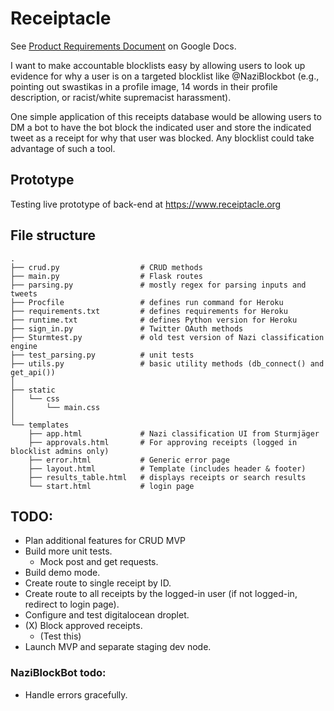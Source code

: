 # Receiptacle

See [Product Requirements Document](https://docs.google.com/document/d/1DEG3YQdK9DUapkh737I_Px3GQLEZ3EnjVVPX0hj2dA0/edit?usp=sharing) on Google Docs.

I want to make accountable blocklists easy by allowing users to look up evidence for why a user is on a targeted blocklist like @NaziBlockbot (e.g., pointing out swastikas in a profile image, 14 words in their profile description, or racist/white supremacist harassment).

One simple application of this receipts database would be allowing users to DM a bot to have the bot block the indicated user and store the indicated tweet as a receipt for why that user was blocked. Any blocklist could take advantage of such a tool.

## Prototype
Testing live prototype of back-end at https://www.receiptacle.org

## File structure

    .
    ├── crud.py                  # CRUD methods
    ├── main.py                  # Flask routes
    ├── parsing.py               # mostly regex for parsing inputs and tweets
    ├── Procfile                 # defines run command for Heroku
    ├── requirements.txt         # defines requirements for Heroku
    ├── runtime.txt              # defines Python version for Heroku
    ├── sign_in.py               # Twitter OAuth methods
    ├── Sturmtest.py             # old test version of Nazi classification engine
    ├── test_parsing.py          # unit tests
    ├── utils.py                 # basic utility methods (db_connect() and get_api())
    │
    ├── static
    │   └── css
    │       └── main.css
    │
    └── templates
        ├── app.html             # Nazi classification UI from Sturmjäger
        ├── approvals.html       # For approving receipts (logged in blocklist admins only)
        ├── error.html           # Generic error page
        ├── layout.html          # Template (includes header & footer)
        ├── results_table.html   # displays receipts or search results
        └── start.html           # login page

## TODO:
* Plan additional features for CRUD MVP
* Build more unit tests.
  * Mock post and get requests.
* Build demo mode.
* Create route to single receipt by ID.
* Create route to all receipts by the logged-in user (if not logged-in, redirect to login page).
* Configure and test digitalocean droplet.
* (X) Block approved receipts.
  * (Test this)
* Launch MVP and separate staging dev node.

### NaziBlockBot todo:
* Handle errors gracefully.